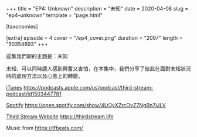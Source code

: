 +++
title = "EP4: Unknown"
description = "未知"
date = 2020-04-08
slug = "ep4-unknown"
template = "page.html"

[taxonomies]

[extra]
episode = 4
cover = "/ep4_cover.png"
duration = "2097"
length = "50354893"
+++

這集我們聊的主題是：未知

未知，可以同時讓人感到興奮又害怕，在本集中，我們分享了彼此在面對未知狀況時的處理方法以及心態上的轉變。
<!-- more -->

[iTunes](https://podcasts.apple.com/us/podcast/third-stream-podcast/id1503447781)
https://podcasts.apple.com/us/podcast/third-stream-podcast/id1503447781

[Spotify](https://open.spotify.com/show/4Lt3yXZrcOvZ7NgBn7iJLV)
https://open.spotify.com/show/4Lt3yXZrcOvZ7NgBn7iJLV

[Third Stream Website](https://thirdstream.life)
https://thirdstream.life


Music from https://tfbeats.com/
